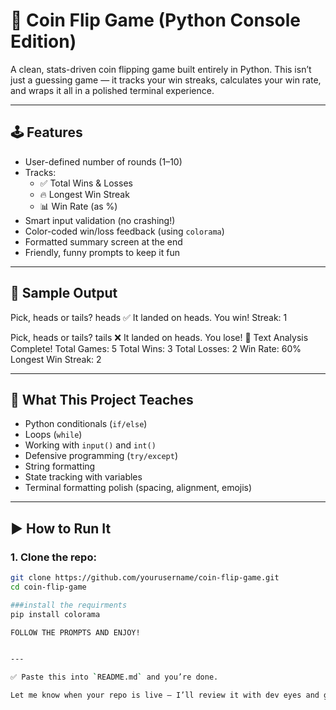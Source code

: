 # 🎲 Coin Flip Game (Python Console Edition)

A clean, stats-driven coin flipping game built entirely in Python. This isn’t just a guessing game — it tracks your win streaks, calculates your win rate, and wraps it all in a polished terminal experience.

---

## 🕹️ Features

- User-defined number of rounds (1–10)
- Tracks:
  - ✅ Total Wins & Losses
  - 🔥 Longest Win Streak
  - 📊 Win Rate (as %)
- Smart input validation (no crashing!)
- Color-coded win/loss feedback (using `colorama`)
- Formatted summary screen at the end
- Friendly, funny prompts to keep it fun

---

## 📸 Sample Output

Pick, heads or tails? heads
✅ It landed on heads. You win! Streak: 1

Pick, heads or tails? tails
❌ It landed on heads. You lose!
📝 Text Analysis Complete!
Total Games: 5
Total Wins: 3
Total Losses: 2
Win Rate: 60%
Longest Win Streak: 2

---

## 🧠 What This Project Teaches

- Python conditionals (`if/else`)
- Loops (`while`)
- Working with `input()` and `int()`
- Defensive programming (`try/except`)
- String formatting
- State tracking with variables
- Terminal formatting polish (spacing, alignment, emojis)

---

## ▶️ How to Run It

### 1. Clone the repo: 
```bash
git clone https://github.com/yourusername/coin-flip-game.git
cd coin-flip-game

###install the requirments
pip install colorama

FOLLOW THE PROMPTS AND ENJOY!


---

✅ Paste this into `README.md` and you’re done.

Let me know when your repo is live — I’ll review it with dev eyes and give you feedback like a hiring manager would.
